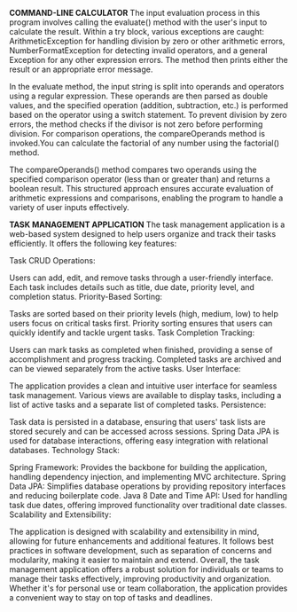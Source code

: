 **COMMAND-LINE CALCULATOR**
The input evaluation process in this program involves calling the evaluate() method with the user's input to calculate the result. Within a try block, various exceptions are caught: ArithmeticException for handling division by zero or other arithmetic errors, NumberFormatException for detecting invalid operators, and a general Exception for any other expression errors. The method then prints either the result or an appropriate error message.

In the evaluate method, the input string is split into operands and operators using a regular expression. These operands are then parsed as double values, and the specified operation (addition, subtraction, etc.) is performed based on the operator using a switch statement. To prevent division by zero errors, the method checks if the divisor is not zero before performing division. For comparison operations, the compareOperands method is invoked.You can calculate the factorial of any number using the factorial() method.

The compareOperands() method compares two operands using the specified comparison operator (less than or greater than) and returns a boolean result. This structured approach ensures accurate evaluation of arithmetic expressions and comparisons, enabling the program to handle a variety of user inputs effectively.

**TASK MANAGEMENT APPLICATION**
The task management application is a web-based system designed to help users organize and track their tasks efficiently. It offers the following key features:

Task CRUD Operations:

Users can add, edit, and remove tasks through a user-friendly interface.
Each task includes details such as title, due date, priority level, and completion status.
Priority-Based Sorting:

Tasks are sorted based on their priority levels (high, medium, low) to help users focus on critical tasks first.
Priority sorting ensures that users can quickly identify and tackle urgent tasks.
Task Completion Tracking:

Users can mark tasks as completed when finished, providing a sense of accomplishment and progress tracking.
Completed tasks are archived and can be viewed separately from the active tasks.
User Interface:

The application provides a clean and intuitive user interface for seamless task management.
Various views are available to display tasks, including a list of active tasks and a separate list of completed tasks.
Persistence:

Task data is persisted in a database, ensuring that users' task lists are stored securely and can be accessed across sessions.
Spring Data JPA is used for database interactions, offering easy integration with relational databases.
Technology Stack:

Spring Framework: Provides the backbone for building the application, handling dependency injection, and implementing MVC architecture.
Spring Data JPA: Simplifies database operations by providing repository interfaces and reducing boilerplate code.
Java 8 Date and Time API: Used for handling task due dates, offering improved functionality over traditional date classes.
Scalability and Extensibility:

The application is designed with scalability and extensibility in mind, allowing for future enhancements and additional features.
It follows best practices in software development, such as separation of concerns and modularity, making it easier to maintain and extend.
Overall, the task management application offers a robust solution for individuals or teams to manage their tasks effectively, improving productivity and organization. Whether it's for personal use or team collaboration, the application provides a convenient way to stay on top of tasks and deadlines.



